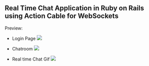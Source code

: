 ## Real Time Chat Application in Ruby on Rails using Action Cable for WebSockets

Preview:

* Login Page
![](https://github.com/[hrithikkothari1234]/RealTimeMessaging/blob/master/assets/messageme_loginpage.png?raw=true)

* Chatroom
![](https://github.com/[hrithikkothari1234]/RealTimeMessaging/blob/master/assets/messageme_chatroom.png?raw=true)

* Real time Chat Gif
![](https://github.com/[hrithikkothari1234]/RealTimeMessaging/blob/master/assets/messageme_socketsgif.gif?raw=true)
